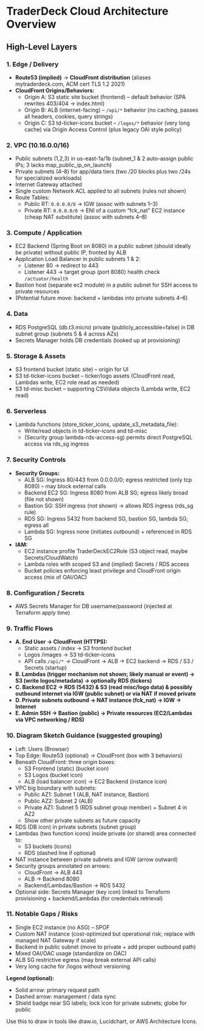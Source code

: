 # TraderDeck Cloud Architecture Overview

## High-Level Layers

### 1. Edge / Delivery
- **Route53 (implied)** → **CloudFront distribution** (aliases mytraderdeck.com, ACM cert TLS 1.2 2021)
- **CloudFront Origins/Behaviors:**
  - Origin A: S3 static site bucket (frontend) – default behavior (SPA rewrites 403/404 → index.html)
  - Origin B: ALB (internet-facing) – `/api/*` behavior (no caching, passes all headers, cookies, query strings)
  - Origin C: S3 td-ticker-icons bucket – `/logos/*` behavior (very long cache) via Origin Access Control (plus legacy OAI style policy)

### 2. VPC (10.16.0.0/16)
- Public subnets (1,2,3) in us-east-1a/1b (subnet_1 & 2 auto-assign public IPs; 3 lacks map_public_ip_on_launch)
- Private subnets (4–8) for app/data tiers (two /20 blocks plus two /24s for specialized workloads)
- Internet Gateway attached
- Single custom Network ACL applied to all subnets (rules not shown)
- Route Tables:
  - Public RT: `0.0.0.0/0` → IGW (assoc with subnets 1–3)
  - Private RT: `0.0.0.0/0` → ENI of a custom “fck_nat” EC2 instance (cheap NAT substitute) (assoc with subnets 4–8)

### 3. Compute / Application
- EC2 Backend (Spring Boot on 8080) in a public subnet (should ideally be private) without public IP, fronted by ALB
- Application Load Balancer in public subnets 1 & 2:
  - Listener 80 → redirect to 443
  - Listener 443 → target group (port 8080) health check `/actuator/health`
- Bastion host (separate ec2 module) in a public subnet for SSH access to private resources
- (Potential future move: backend + lambdas into private subnets 4–6)

### 4. Data
- RDS PostgreSQL (db.t3.micro) private (publicly_accessible=false) in DB subnet group (subnets 5 & 4 across AZs)
- Secrets Manager holds DB credentials (looked up at provisioning)

### 5. Storage & Assets
- S3 frontend bucket (static site) – origin for UI
- S3 td-ticker-icons bucket – ticker/logo assets (CloudFront read, Lambdas write, EC2 role read as needed)
- S3 td-misc bucket – supporting CSV/data objects (Lambda write, EC2 read)

### 6. Serverless
- Lambda functions (store_ticker_icons, update_s3_metadata_file):
  - Write/read objects in td-ticker-icons and td-misc
  - (Security group lambda-rds-access-sg) permits direct PostgreSQL access via rds_sg ingress

### 7. Security Controls
- **Security Groups:**
  - ALB SG: Ingress 80/443 from 0.0.0.0/0; egress restricted (only tcp 8080) – may block external calls
  - Backend EC2 SG: Ingress 8080 from ALB SG; egress likely broad (file not shown)
  - Bastion SG: SSH ingress (not shown) → allows RDS ingress (rds_sg rule)
  - RDS SG: Ingress 5432 from backend SG, bastion SG, lambda SG; egress all
  - Lambda SG: Ingress none (initiates outbound) + referenced in RDS SG
- **IAM:**
  - EC2 instance profile TraderDeckEC2Role (S3 object read, maybe Secrets/CloudWatch)
  - Lambda roles with scoped S3 and (implied) Secrets / RDS access
  - Bucket policies enforcing least privilege and CloudFront origin access (mix of OAI/OAC)

### 8. Configuration / Secrets
- AWS Secrets Manager for DB username/password (injected at Terraform apply time)

### 9. Traffic Flows
- **A. End User → CloudFront (HTTPS):**
  - Static assets / index → S3 frontend bucket
  - Logos /images → S3 td-ticker-icons
  - API calls `/api/*` → CloudFront → ALB → EC2 backend → RDS / S3 / Secrets (startup)
- **B. Lambdas (trigger mechanism not shown; likely manual or event) → S3 (write logos/metadata) → optionally RDS (tickers)**
- **C. Backend EC2 → RDS (5432) & S3 (read misc/logo data) & possibly outbound internet via IGW (public subnet) or via NAT if moved private**
- **D. Private subnets outbound → NAT instance (fck_nat) → IGW → Internet**
- **E. Admin SSH → Bastion (public) → Private resources (EC2/Lambdas via VPC networking / RDS)**

### 10. Diagram Sketch Guidance (suggested grouping)
- Left: Users (Browser)
- Top Edge: Route53 (optional) → CloudFront (box with 3 behaviors)
- Beneath CloudFront: three origin boxes:
  - S3 Frontend (static) (bucket icon)
  - S3 Logos (bucket icon)
  - ALB (load balancer icon) → EC2 Backend (instance icon)
- VPC big boundary with subnets:
  - Public AZ1: Subnet 1 (ALB, NAT instance, Bastion)
  - Public AZ2: Subnet 2 (ALB)
  - Private AZ1: Subnet 5 (RDS subnet group member) + Subnet 4 in AZ2
  - Show other private subnets as future capacity
- RDS (DB icon) in private subnets (subnet group)
- Lambdas (two function icons) inside private (or shared) area connected to:
  - S3 buckets (icons)
  - RDS (dashed line if optional)
- NAT instance between private subnets and IGW (arrow outward)
- Security groups annotated on arrows:
  - CloudFront → ALB 443
  - ALB → Backend 8080
  - Backend/Lambdas/Bastion → RDS 5432
- Optional side: Secrets Manager (key icon) linked to Terraform provisioning + backend/Lambdas (for credentials retrieval)

### 11. Notable Gaps / Risks
- Single EC2 instance (no ASG) – SPOF
- Custom NAT instance (cost-optimized but operational risk; replace with managed NAT Gateway if scale)
- Backend in public subnet (move to private + add proper outbound path)
- Mixed OAI/OAC usage (standardize on OAC)
- ALB SG restrictive egress (may break external API calls)
- Very long cache for /logos without versioning

**Legend (optional):**
- Solid arrow: primary request path
- Dashed arrow: management / data sync
- Shield badge near SG labels; lock icon for private subnets; globe for public

Use this to draw in tools like draw.io, Lucidchart, or AWS Architecture Icons.
